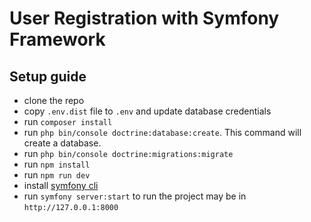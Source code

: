 # User Registration with Symfony Framework

## Setup guide

* clone the repo
* copy `.env.dist` file to `.env` and update database credentials
* run `composer install`
* run `php bin/console doctrine:database:create`. This command will create a database.
* run `php bin/console doctrine:migrations:migrate`
* run `npm install`
* run `npm run dev`
* install [symfony cli](https://symfony.com/download)
* run `symfony server:start` to run the project may be in `http://127.0.0.1:8000`